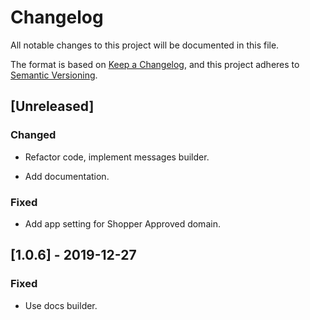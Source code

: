 # Changelog

All notable changes to this project will be documented in this file.

The format is based on [Keep a Changelog](https://keepachangelog.com/en/1.0.0/),
and this project adheres to [Semantic Versioning](https://semver.org/spec/v2.0.0.html).

## [Unreleased]

### Changed

- Refactor code, implement messages builder.

- Add documentation.

### Fixed

- Add app setting for Shopper Approved domain.

## [1.0.6] - 2019-12-27

### Fixed

- Use docs builder.
